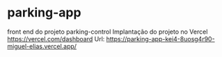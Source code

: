 # parking-app
front end do projeto parking-control
Implantação do projeto no Vercel https://vercel.com/dashboard 
Url: https://parking-app-kei4-8uosg4r90-miguel-elias.vercel.app/
